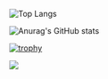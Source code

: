 ![Top Langs](https://github-readme-stats.vercel.app/api/top-langs/?username=shoober420&layout=compact&theme=highcontrast)

![Anurag's GitHub stats](https://github-readme-stats.vercel.app/api?username=shoober420&show_icons=true&theme=highcontrast)

[![trophy](https://github-profile-trophy.vercel.app/?username=shoober420&theme=onedark)](https://github.com/ryo-ma/github-profile-trophy)

![](https://komarev.com/ghpvc/?username=shoober420&color=green&style=plastic)
